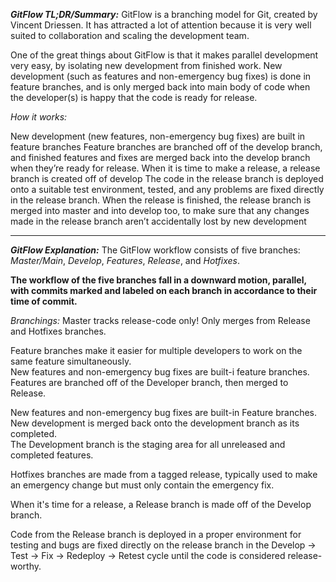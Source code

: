 **_GitFlow TL;DR/Summary:_**
GitFlow is a branching model for Git, created by Vincent Driessen. 
It has attracted a lot of attention because it is very well suited to collaboration and scaling the development team.

One of the great things about GitFlow is that it makes parallel development very easy, by isolating new development from finished work. 
New development (such as features and non-emergency bug fixes) is done in feature branches, and is only merged back into main body of code
when the developer(s) is happy that the code is ready for release.

*How it works:*

New development (new features, non-emergency bug fixes) are built in feature branches
Feature branches are branched off of the develop branch, and finished features and fixes are merged back into the develop branch when they’re ready for release.
When it is time to make a release, a release branch is created off of develop
The code in the release branch is deployed onto a suitable test environment, tested, and any problems are fixed directly in the release branch.
When the release is finished, the release branch is merged into master and into develop too, to make sure that any changes 
made in the release branch aren’t accidentally lost by new development

---

**_GitFlow Explanation:_**
The GitFlow workflow consists of five branches: _Master/Main_, _Develop_, _Features_, _Release_, and _Hotfixes_.

**The workflow of the five branches fall in a downward motion, parallel, with commits marked and labeled on each branch in accordance to their time of commit.**

*Branchings:*
Master tracks release-code only! Only merges from Release and Hotfixes branches. 

Feature branches make it easier for multiple developers to work on the same feature simultaneously. <br>New features and non-emergency bug fixes are built-i feature branches. <br>Features are branched off of the Developer branch, then merged to Release.

New features and non-emergency bug fixes are built-in Feature branches. <br>New development is merged back onto the development branch as its completed. <br>The Development branch is the staging area for all unreleased and completed features.

Hotfixes branches are made from a tagged release, typically used to make an emergency change but must only contain the emergency fix.

When it's time for a release, a Release branch is made off of the Develop branch.

Code from the Release branch is deployed in a proper environment for testing and bugs are fixed directly on the release branch in the Develop -> Test -> Fix -> Redeploy -> Retest cycle until the code is considered release-worthy.
